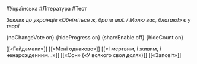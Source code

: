 #Українська #Література #Тест

*Заклик до українців «Обніміться ж, брати мої. / Молю вас, благаю!» є у творі*

{noChangeVote on}
{hideProgress on}
{shareEnable off}
{hideCount on}

[[«Гайдамаки»]]
[[«Мені однаково»]]
[[«І мертвим, і живим, і ненарожденним...»]]
[[«Сон» («У всякого своя доля»)]]
[[«Заповіт»]]
